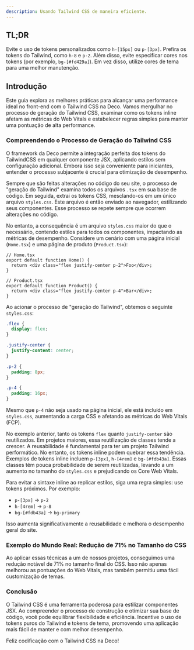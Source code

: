 ```yaml
---
description: Usando Tailwind CSS de maneira eficiente.
---
```


## TL;DR

Evite o uso de tokens personalizados como `h-[15px]` ou `p-[3px]`. Prefira os
tokens do Tailwind, como `h-8` e `p-2`. Além disso, evite especificar cores nos
tokens (por exemplo, `bg-[#fd429a]`). Em vez disso, utilize cores de tema para
uma melhor manutenção.

## Introdução

Este guia explora as melhores práticas para alcançar uma performance ideal no
front-end com o Tailwind CSS na Deco. Vamos mergulhar no processo de geração do
Tailwind CSS, examinar como os tokens inline afetam as métricas do Web Vitals e
estabelecer regras simples para manter uma pontuação de alta performance.

### Compreendendo o Processo de Geração do Tailwind CSS

O framework da Deco permite a integração perfeita dos tokens do TailwindCSS em
qualquer componente JSX, aplicando estilos sem configuração adicional. Embora
isso seja conveniente para iniciantes, entender o processo subjacente é crucial
para otimização de desempenho.

Sempre que são feitas alterações no código do seu site, o processo de "geração
do Tailwind" examina todos os arquivos `.tsx` em sua base de código. Em seguida,
extrai os tokens CSS, mesclando-os em um único arquivo `styles.css`. Este
arquivo é então enviado ao navegador, estilizando seus componentes. Esse
processo se repete sempre que ocorrem alterações no código.

No entanto, a consequência é um arquivo `styles.css` maior do que o necessário,
contendo estilos para todos os componentes, impactando as métricas de
desempenho. Considere um cenário com uma página inicial (`Home.tsx`) e uma
página de produto (`Product.tsx`):

```tsx
// Home.tsx
export default function Home() {
  return <div class="flex justify-center p-2">Foo</div>;
}

// Product.tsx
export default function Product() {
  return <div class="flex justify-center p-4">Bar</div>;
}
```

Ao acionar o processo de "geração do Tailwind", obtemos o seguinte `styles.css`:

```css
.flex {
  display: flex;
}

.justify-center {
  justify-content: center;
}

.p-2 {
  padding: 8px;
}

.p-4 {
  padding: 16px;
}
```

Mesmo que `p-4` não seja usado na página inicial, ele está incluído em
`styles.css`, aumentando a carga CSS e afetando as métricas do Web Vitals (FCP).

No exemplo anterior, tanto os tokens `flex` quanto `justify-center` são
reutilizados. Em projetos maiores, essa reutilização de classes tende a crescer.
A reusabilidade é fundamental para ter um projeto Tailwind performático. No
entanto, os tokens inline podem quebrar essa tendência. Exemplos de tokens
inline incluem `p-[3px]`, `h-[4rem]` e `bg-[#fdb43a]`. Essas classes têm pouca
probabilidade de serem reutilizadas, levando a um aumento no tamanho do
`styles.css` e prejudicando os Core Web Vitals.

Para evitar a sintaxe inline ao replicar estilos, siga uma regra simples: use
tokens próximos. Por exemplo:

- `p-[3px]` -> `p-2`
- `h-[4rem]` -> `p-8`
- `bg-[#fdb43a]` -> `bg-primary`

Isso aumenta significativamente a reusabilidade e melhora o desempenho geral do
site.

### Exemplo do Mundo Real: Redução de 71% no Tamanho do CSS

Ao aplicar essas técnicas a um de nossos projetos, conseguimos uma redução
notável de 71% no tamanho final do CSS. Isso não apenas melhorou as pontuações
do Web Vitals, mas também permitiu uma fácil customização de temas.

### Conclusão

O Tailwind CSS é uma ferramenta poderosa para estilizar componentes JSX. Ao
compreender o processo de construção e otimizar sua base de código, você pode
equilibrar flexibilidade e eficiência. Incentive o uso de tokens puros do
Tailwind e tokens de tema, promovendo uma aplicação mais fácil de manter e com
melhor desempenho.

Feliz codificação com o Tailwind CSS na Deco!
